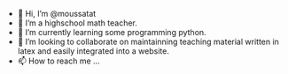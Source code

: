 - 👋 Hi, I’m @moussatat
- 👀 I’m a highschool math teacher.
- 🌱 I’m currently learning some programming python.
- 💞️ I’m looking to collaborate on maintainning teaching material written in latex and easily integrated into a website.
- 📫 How to reach me ...

<!---
moussatat/moussatat is a ✨ special ✨ repository because its `README.md` (this file) appears on your GitHub profile.
You can click the Preview link to take a look at your changes.
--->
